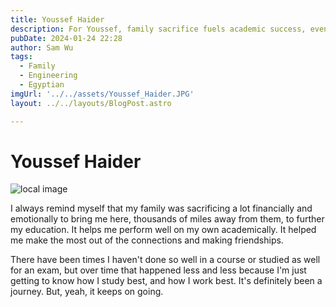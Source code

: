 ```yaml
---
title: Youssef Haider
description: For Youssef, family sacrifice fuels academic success, even during difficult times. 
pubDate: 2024-01-24 22:28
author: Sam Wu
tags:
  - Family
  - Engineering
  - Egyptian
imgUrl: '../../assets/Youssef_Haider.JPG'
layout: ../../layouts/BlogPost.astro

---
```

# Youssef Haider

![local image](../../assets/Youssef_Haider.JPG)

I always remind myself that my family was sacrificing a lot financially and emotionally to bring me here, thousands of miles away from them, to further my education. It helps me perform well on my own academically. It helped me make the most out of the connections and making friendships.

There have been times I haven't done so well in a course or studied as well for an exam, but over time that happened less and less because I'm just getting to know how I study best, and how I work best. It's definitely been a journey. But, yeah, it keeps on going.
